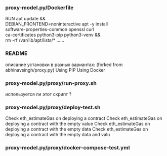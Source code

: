 ### proxy-model.py/Dockerfile

RUN apt update && \
    DEBIAN_FRONTEND=noninteractive apt -y install \
            software-properties-common openssl curl \
            ca-certificates python3-pip python3-venv && \
    rm -rf /var/lib/apt/lists/*
   ...... 

### README

описание установки в разных вариантах: (forked from abhinavsingh/proxy.py)
 Using PIP
 Using Docker
 
### proxy-model.py/proxy/run-proxy.sh
используется ли этот скрипт ?


### proxy-model.py/proxy/deploy-test.sh
Check eth_estimateGas on deploying a contract
Check eth_estimateGas on deploying a contract with the empty value
Check eth_estimateGas on deploying a contract with the empty data
Check eth_estimateGas on deploying a contract with the empty data and valu

### proxy-model.py/proxy/docker-compose-test.yml

